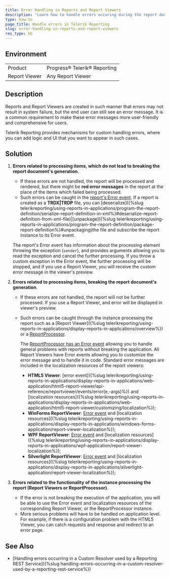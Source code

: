 ```yaml
---
title: Error Handling in Reports and Report Viewers
description: "Learn how to handle errors occuring during the report document generation and errors related to Report Viewers and the ReportProcessor class used for processing Telerik reports."
type: how-to
page_title: Handle errors in Telerik Reporting
slug: error-handling-in-reports-and-report-viewers
res_type: kb
---
```


## Environment

<table>
	<tr>
		<td>Product</td>
		<td>Progress® Telerik® Reporting</td>
	</tr>
	<tr>
		<td>Report Viewer</td>
		<td>Any Report Viewer</td>
	</tr>
</table>

## Description

Reports and Report Viewers are created in such manner that errors may not result in system failure, but the end user can still see an error message. It is a common requirement to make these error messages more user-friendly and comprehensive for users.

Telerik Reporting provides mechanisms for custom handling errors, where you can add logic and UI that you want to appear in such cases.

## Solution

1. **Errors related to processing items, which do not lead to breaking the report document's generation**.

	* If these errors are not handled, the report will be processed and rendered, but there might be **red error messages** in the report at the place of the items which failed being processed.
	* Such errors can be caught in the [report's Error event](/api/telerik.reporting.erroreventhandler). If a report is created as a **TRDX|TRDP** file, you can [deserialize]({%slug telerikreporting/using-reports-in-applications/program-the-report-definition/serialize-report-definition-in-xml%}#deserialize-report-definition-from-xml-file)|[unpackage]({%slug telerikreporting/using-reports-in-applications/program-the-report-definition/package-report-definition%}#unpackaging)the file and subscribe the report instance to its Error event.

	The report's Error event has information about the processing element throwing the exception (`sender`), and provides arguments allowing you to read the exception and cancel the further processing. If you throw a custom exception in the Error event, the further processing will be stopped, and if you use a Report Viewer, you will receive the custom error message in the viewer's preview.

2. **Errors related to processing items, breaking the report document's generation**.

	* If these errors are not handled, the report will not be further processed. If you use a Report Viewer, and error will be displayed in viewer's preview.
	* Such errors can be caught through the instance processing the report such as a [Report Viewer]({%slug telerikreporting/using-reports-in-applications/display-reports-in-applications/overview%}) or a [ReportProcessor](/api/telerik.reporting.processing.reportprocessor).

		The [ReportProcessor has an Error event](/api/telerik.reporting.processing.reportprocessor#Telerik_Reporting_Processing_ReportProcessor_Error) allowing you to handle general problems with reports without breaking the application. All Report Viewers have Error events allowing you to customize the error message and to handle it in code. Standard error messages are included in the localization resources of the report viewers:

		* **HTML5 Viewer**: [error event]({%slug telerikreporting/using-reports-in-applications/display-reports-in-applications/web-application/html5-report-viewer/api-reference/reportviewer/events/error(e,-args)%}) and [localization resources]({%slug telerikreporting/using-reports-in-applications/display-reports-in-applications/web-application/html5-report-viewer/customizing/localization%});
		* **WinForms ReportViewer**: [Error event](/api/telerik.reportviewer.winforms.reportviewerbase#Telerik_ReportViewer_WinForms_ReportViewerBase_Error) and [localization resources]({%slug telerikreporting/using-reports-in-applications/display-reports-in-applications/windows-forms-application/report-viewer-localization%});
		* **WPF ReportViewer**: [Error event](/api/telerik.reportviewer.wpf.reportviewer#Telerik_ReportViewer_Wpf_ReportViewer_Error) and [localization resources]({%slug telerikreporting/using-reports-in-applications/display-reports-in-applications/wpf-application/report-viewer-localization%});
		* **Silverlight ReportViewer**: [Error event](/api/telerik.reportviewer.silverlight.reportviewer#Telerik_ReportViewer_Silverlight_ReportViewer_Error) and [localization resources]({%slug telerikreporting/using-reports-in-applications/display-reports-in-applications/silverlight-application/report-viewer-localization%});

3. **Errors related to the  functionality of the instance processing the report (Report Viewers or ReportProcessor)**.

	* If the error is not breaking the execution of the application, you will be able to use the Error event and localization resources of the corresponding Report Viewer, or the ReportProcessor instance.
	* More serious problems will have to be handled on application level. For example, if there is a configuration problem with the HTML5 Viewer, you can catch requests and response and redirect to an error page.

## See Also

* [Handling errors occurring in a Custom Resolver used by a Reporting REST Service]({%slug handling-errors-occurring-in-a-custom-resolver-used-by-a-reporting-rest-service%})
